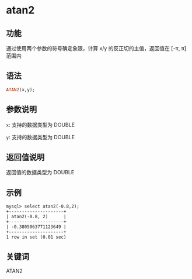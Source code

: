 # atan2

## 功能

通过使用两个参数的符号确定象限，计算 x/y 的反正切的主值，返回值在 [-π, π] 范围内

## 语法

```Haskell
ATAN2(x,y);
```

## 参数说明

`x`: 支持的数据类型为 DOUBLE

`y`: 支持的数据类型为 DOUBLE

## 返回值说明

返回值的数据类型为 DOUBLE

## 示例

```Plain Text
mysql> select atan2(-0.8,2);
+---------------------+
| atan2(-0.8, 2)      |
+---------------------+
| -0.3805063771123649 |
+---------------------+
1 row in set (0.01 sec)
```

## 关键词

ATAN2

